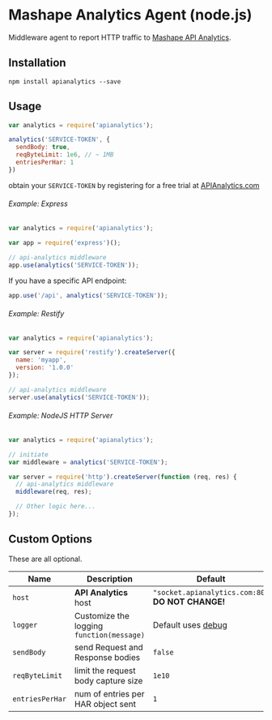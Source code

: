 # Mashape Analytics Agent (node.js)

Middleware agent to report HTTP traffic to [Mashape API Analytics](http://apianalytics.com/).

## Installation

```shell
npm install apianalytics --save
```

## Usage


```js
var analytics = require('apianalytics');

analytics('SERVICE-TOKEN', {
  sendBody: true,
  reqByteLimit: 1e6, // ~ 1MB
  entriesPerHar: 1
})
```

obtain your `SERVICE-TOKEN` by registering for a free trial at [APIAnalytics.com](http://apianalytics.com)

###### Example: Express

```js
var analytics = require('apianalytics');

var app = require('express')();

// api-analytics middleware
app.use(analytics('SERVICE-TOKEN'));
```

If you have a specific API endpoint:

```js
app.use('/api', analytics('SERVICE-TOKEN'));
```

###### Example: Restify

```js
var analytics = require('apianalytics');

var server = require('restify').createServer({
  name: 'myapp',
  version: '1.0.0'
});

// api-analytics middleware
server.use(analytics('SERVICE-TOKEN'));
```

###### Example: NodeJS HTTP Server

``` javascript
var analytics = require('apianalytics');

// initiate
var middleware = analytics('SERVICE-TOKEN');

var server = require('http').createServer(function (req, res) {  
  // api-analytics middleware
  middleware(req, res);

  // Other logic here...
});
```

Custom Options
--------------

These are all optional.

| Name            | Description                               | Default                                                   |
| --------------- | ----------------------------------------- | --------------------------------------------------------- |
| `host`          | **API Analytics** host                    | `"socket.apianalytics.com:80"` **DO NOT CHANGE!**         |
| `logger`        | Customize the logging `function(message)` | Default uses [debug](https://www.npmjs.org/package/debug) |
| `sendBody`      | send Request and Response bodies          | `false`                                                   |
| `reqByteLimit`  | limit the request body capture size       | `1e10`                                                    |
| `entriesPerHar` | num of entries per HAR object sent        | `1`                                                       |

